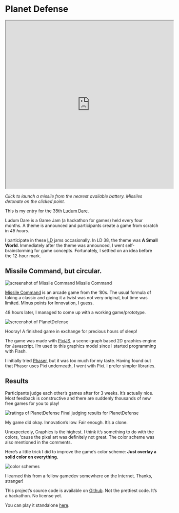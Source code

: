 <!--{
	"template": "work",
	"data": "projects_byid.planetdefense"
}-->


# Planet Defense

<p class="center" style="background: #000">
<iframe src="https://kalabasa.github.io/PlanetDefense" width="550" height="550"></iframe>

<span class="caption">*Click to launch a missile from the nearest available battery. Missiles detonate on the clicked point.*</span>

</p>

This is my entry for the 38th [Ludum Dare](https://ldjam.com).

Ludum Dare is a Game Jam (a hackathon for games) held every four months. A theme is announced and participants create a game from scratch in *48 hours*.

I participate in these <abbr title="Ludum Dare">LD</abbr> jams occasionally. In LD 38, the theme was **A Small World**. Immediately after the theme was announced, I went self-brainstorming for game concepts. Fortunately, I settled on an idea before the 12-hour mark.

## Missile Command, but circular.

<span>![screenshot of Missile Command](../img/missilecommand.jpg)
	<span class="caption">Missile Command</span>
</span>

[Missile Command](https://en.wikipedia.org/wiki/Missile_Command) is an arcade game from the ’80s. The usual formula of taking a classic and giving it a twist was not very original, but time was limited. Minus points for Innovation, I guess.

48 hours later, I managed to come up with a working game/prototype.

![screenshot of PlanetDefense](../img/planetdefense_0.jpg)

Hooray! A finished game in exchange for precious hours of sleep!

The game was made with [PixiJS](http://www.pixijs.com), a scene-graph based 2D graphics engine for Javascript. I’m used to this graphics model since I started programming with Flash.

I initially tried [Phaser](https://phaser.io), but it was too much for my taste. Having found out that Phaser uses Pixi underneath, I went with Pixi. I prefer simpler libraries.

## Results

Participants judge each other’s games after for 3 weeks. It’s actually nice. Most feedback is constructive and there are suddenly thousands of new free games for you to play!

<span>![ratings of PlanetDefense](../img/planetdefense_results.jpg)
	<span class="caption">Final judging results for PlanetDefense</span>
</span>

My game did okay. Innovation’s low. Fair enough. It’s a clone.

Unexpectedly, Graphics is the highest. I think it’s something to do with the colors, ’cause the pixel art was definitely not great. The color scheme was also mentioned in the comments.

Here’s a little trick I did to improve the game’s color scheme: **Just overlay a solid color on everything.**

![color schemes](../img/planetdefense_colors.jpg)

I learned this from a fellow gamedev somewhere on the Internet. Thanks, stranger!

This project’s source code is available on [Github](https://github.com/Kalabasa/PlanetDefense). Not the prettiest code. It’s a hackathon. No license yet.

You can play it standalone [here](https://kalabasa.github.io/PlanetDefense).

